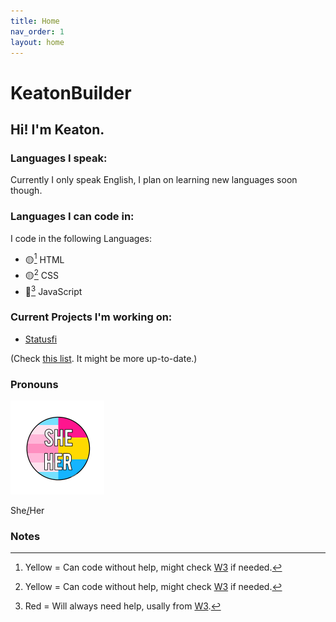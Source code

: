 ```yaml
---
title: Home
nav_order: 1
layout: home
---
```


# KeatonBuilder
## Hi! I'm Keaton.

### Languages I speak:
Currently I only speak English, I plan on learning new languages soon though.

### Languages I can code in:
I code in the following Languages:

- 🟡[^1] HTML
- 🟡[^1] CSS
- 🔴[^2] JavaScript

### Current Projects I'm working on:
- [Statusfi](https://keatonbuilder.github.io/statusfi/about.html)

(Check [this list](https://github.com/stars/katiebuilder/lists/current-projects). It might be more up-to-date.)

### Pronouns

<img src="https://raw.githubusercontent.com/katiebuilder/katiebuilder/main/src/identitybadge.png" width=150 height=150> <p>She<a href="https://en.pronouns.page/@katebuilds">/</a>Her

### Notes
[^1]: Yellow = Can code without help, might check [W3](https://www.w3schools.com) if needed.
[^2]: Red = Will always need help, usally from [W3](https://www.w3schools.com).
